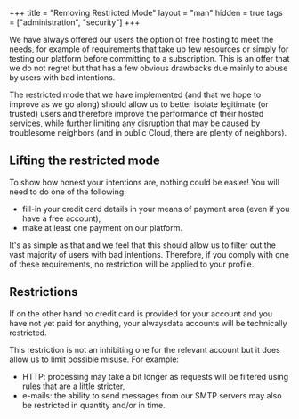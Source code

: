 +++
title = "Removing Restricted Mode"
layout = "man"
hidden = true
tags = ["administration", "security"]
+++

We have always offered our users the option of free hosting to meet the needs, for example of requirements that take up few resources or simply for testing our platform before committing to a subscription. This is an offer that we do not regret but that has a few obvious drawbacks due mainly to abuse by users with bad intentions.

The restricted mode that we have implemented (and that we hope to improve as we go along) should allow us to better isolate legitimate (or trusted) users and therefore improve the performance of their hosted services, while further limiting any disruption that may be caused by troublesome neighbors (and in public Cloud, there are plenty of neighbors).

## Lifting the restricted mode

To show how honest your intentions are, nothing could be easier! You will need to do one of the following:

- fill-in your credit card details in your means of payment area (even if you have a free account),
- make at least one payment on our platform.

It's as simple as that and we feel that this should allow us to filter out the vast majority of users with bad intentions. Therefore, if you comply with one of these requirements, no restriction will be applied to your profile.

## Restrictions

If on the other hand no credit card is provided for your account and you have not yet paid for anything, your alwaysdata accounts will be technically restricted.

This restriction is not an inhibiting one for the relevant account but it does allow us to limit possible misuse. For example:

- HTTP: processing may take a bit longer as requests will be filtered using rules that are a little stricter,
- e-mails: the ability to send messages from our SMTP servers may also be restricted in quantity and/or in time.
